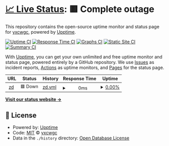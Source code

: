 # [📈 Live Status](https://yxcwgc.github.io/upptime): <!--live status--> **🟥 Complete outage**

This repository contains the open-source uptime monitor and status page for [yxcwgc](https://yxcwgc.github.io/upptime), powered by [Upptime](https://github.com/upptime/upptime).

[![Uptime CI](https://github.com/yxcwgc/upptime/workflows/Uptime%20CI/badge.svg)](https://github.com/yxcwgc/upptime/actions?query=workflow%3A%22Uptime+CI%22)
[![Response Time CI](https://github.com/yxcwgc/upptime/workflows/Response%20Time%20CI/badge.svg)](https://github.com/yxcwgc/upptime/actions?query=workflow%3A%22Response+Time+CI%22)
[![Graphs CI](https://github.com/yxcwgc/upptime/workflows/Graphs%20CI/badge.svg)](https://github.com/yxcwgc/upptime/actions?query=workflow%3A%22Graphs+CI%22)
[![Static Site CI](https://github.com/yxcwgc/upptime/workflows/Static%20Site%20CI/badge.svg)](https://github.com/yxcwgc/upptime/actions?query=workflow%3A%22Static+Site+CI%22)
[![Summary CI](https://github.com/yxcwgc/upptime/workflows/Summary%20CI/badge.svg)](https://github.com/yxcwgc/upptime/actions?query=workflow%3A%22Summary+CI%22)

With [Upptime](https://upptime.js.org), you can get your own unlimited and free uptime monitor and status page, powered entirely by a GitHub repository. We use [Issues](https://github.com/yxcwgc/upptime/issues) as incident reports, [Actions](https://github.com/yxcwgc/upptime/actions) as uptime monitors, and [Pages](https://yxcwgc.github.io/upptime) for the status page.

<!--start: status pages-->
<!-- This summary is generated by Upptime (https://github.com/upptime/upptime) -->
<!-- Do not edit this manually, your changes will be overwritten -->
<!-- prettier-ignore -->
| URL | Status | History | Response Time | Uptime |
| --- | ------ | ------- | ------------- | ------ |
| <img alt="" src="https://icons.duckduckgo.com/ip3/zd.mlxq.cf.ico" height="13"> [zd](https://zd.mlxq.cf/) | 🟥 Down | [zd.yml](https://github.com/yxcwgc/upptime/commits/HEAD/history/zd.yml) | <details><summary><img alt="Response time graph" src="./graphs/zd/response-time-week.png" height="20"> 0ms</summary><br><a href="https://yxcwgc.github.io/upptime/history/zd"><img alt="Response time 2621" src="https://img.shields.io/endpoint?url=https%3A%2F%2Fraw.githubusercontent.com%2Fyxcwgc%2Fupptime%2FHEAD%2Fapi%2Fzd%2Fresponse-time.json"></a><br><a href="https://yxcwgc.github.io/upptime/history/zd"><img alt="24-hour response time 0" src="https://img.shields.io/endpoint?url=https%3A%2F%2Fraw.githubusercontent.com%2Fyxcwgc%2Fupptime%2FHEAD%2Fapi%2Fzd%2Fresponse-time-day.json"></a><br><a href="https://yxcwgc.github.io/upptime/history/zd"><img alt="7-day response time 0" src="https://img.shields.io/endpoint?url=https%3A%2F%2Fraw.githubusercontent.com%2Fyxcwgc%2Fupptime%2FHEAD%2Fapi%2Fzd%2Fresponse-time-week.json"></a><br><a href="https://yxcwgc.github.io/upptime/history/zd"><img alt="30-day response time 0" src="https://img.shields.io/endpoint?url=https%3A%2F%2Fraw.githubusercontent.com%2Fyxcwgc%2Fupptime%2FHEAD%2Fapi%2Fzd%2Fresponse-time-month.json"></a><br><a href="https://yxcwgc.github.io/upptime/history/zd"><img alt="1-year response time 0" src="https://img.shields.io/endpoint?url=https%3A%2F%2Fraw.githubusercontent.com%2Fyxcwgc%2Fupptime%2FHEAD%2Fapi%2Fzd%2Fresponse-time-year.json"></a></details> | <details><summary><a href="https://yxcwgc.github.io/upptime/history/zd">0.00%</a></summary><a href="https://yxcwgc.github.io/upptime/history/zd"><img alt="All-time uptime 1.86%" src="https://img.shields.io/endpoint?url=https%3A%2F%2Fraw.githubusercontent.com%2Fyxcwgc%2Fupptime%2FHEAD%2Fapi%2Fzd%2Fuptime.json"></a><br><a href="https://yxcwgc.github.io/upptime/history/zd"><img alt="24-hour uptime 0.00%" src="https://img.shields.io/endpoint?url=https%3A%2F%2Fraw.githubusercontent.com%2Fyxcwgc%2Fupptime%2FHEAD%2Fapi%2Fzd%2Fuptime-day.json"></a><br><a href="https://yxcwgc.github.io/upptime/history/zd"><img alt="7-day uptime 0.00%" src="https://img.shields.io/endpoint?url=https%3A%2F%2Fraw.githubusercontent.com%2Fyxcwgc%2Fupptime%2FHEAD%2Fapi%2Fzd%2Fuptime-week.json"></a><br><a href="https://yxcwgc.github.io/upptime/history/zd"><img alt="30-day uptime 0.00%" src="https://img.shields.io/endpoint?url=https%3A%2F%2Fraw.githubusercontent.com%2Fyxcwgc%2Fupptime%2FHEAD%2Fapi%2Fzd%2Fuptime-month.json"></a><br><a href="https://yxcwgc.github.io/upptime/history/zd"><img alt="1-year uptime 0.00%" src="https://img.shields.io/endpoint?url=https%3A%2F%2Fraw.githubusercontent.com%2Fyxcwgc%2Fupptime%2FHEAD%2Fapi%2Fzd%2Fuptime-year.json"></a></details>

<!--end: status pages-->

[**Visit our status website →**](https://yxcwgc.github.io/upptime)

## 📄 License

- Powered by: [Upptime](https://github.com/upptime/upptime)
- Code: [MIT](./LICENSE) © [yxcwgc](https://yxcwgc.github.io/upptime)
- Data in the `./history` directory: [Open Database License](https://opendatacommons.org/licenses/odbl/1-0/)
